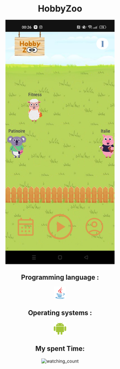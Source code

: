 <h1 align="center">HobbyZoo</h1>
<div align = "center">
  <img align = "center" src="Screenshot_2023-06-03-00-26-37-56_3b0c8f431d9a70a3f61e0079d40c981f.jpg" width = "70%"  height ="auto"></img>


<h2 align="center">Programming language :</h2>
<a href="https://www.java.com" target="_blank" rel="noreferrer"> 
  <img src="https://raw.githubusercontent.com/devicons/devicon/master/icons/java/java-original.svg" alt="java" width="40" height="40"/> 
</a>


<h2 align="center">Operating systems :</h2>
<a href="https://www.android.com/intl/fr_fr/" target="_blank" rel="noreferrer"> 
  <img src="Android_robot.png" alt="linux" width="40" height="40"/>
</a>
<h2 align="center">My spent Time:</h2>
<img align="center" align="right" src="https://wakatime.com/badge/github/kebciSofiane/HobbyZooApp.svg" alt="watching_count" />
